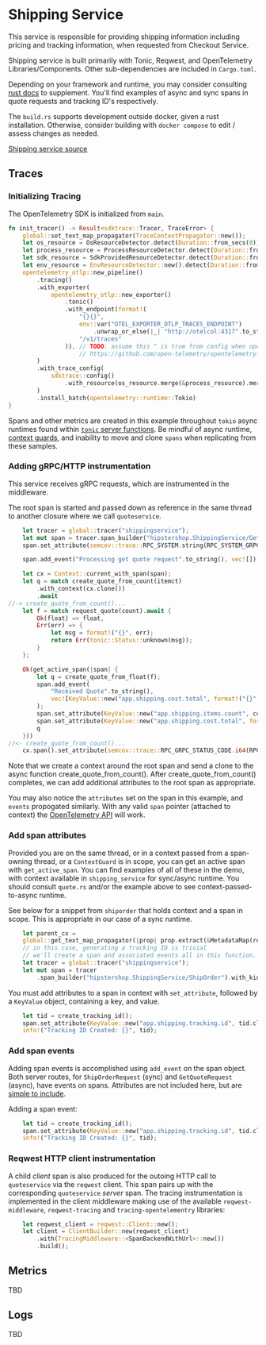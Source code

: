# Shipping Service

This service is responsible for providing shipping information including pricing
and tracking information, when requested from Checkout Service.

Shipping service is built primarily with Tonic, Reqwest, and OpenTelemetry
Libraries/Components. Other sub-dependencies are included in `Cargo.toml`.

Depending on your framework and runtime, you may consider consulting
[rust docs](https://opentelemetry.io/docs/instrumentation/rust/) to supplement.
You'll find examples of async and sync spans in quote requests and tracking ID's
respectively.

The `build.rs` supports development outside docker, given a rust installation.
Otherwise, consider building with `docker compose` to edit / assess changes as needed.

[Shipping service source](../../src/shippingservice/)

## Traces

### Initializing Tracing

The OpenTelemetry SDK is initialized from `main`.

```rust
fn init_tracer() -> Result<sdktrace::Tracer, TraceError> {
    global::set_text_map_propagator(TraceContextPropagator::new());
    let os_resource = OsResourceDetector.detect(Duration::from_secs(0));
    let process_resource = ProcessResourceDetector.detect(Duration::from_secs(0));
    let sdk_resource = SdkProvidedResourceDetector.detect(Duration::from_secs(0));
    let env_resource = EnvResourceDetector::new().detect(Duration::from_secs(0));
    opentelemetry_otlp::new_pipeline()
        .tracing()
        .with_exporter(
            opentelemetry_otlp::new_exporter()
                .tonic()
                .with_endpoint(format!(
                    "{}{}",
                    env::var("OTEL_EXPORTER_OTLP_TRACES_ENDPOINT")
                        .unwrap_or_else(|_| "http://otelcol:4317".to_string()),
                    "/v1/traces"
                )), // TODO: assume this ^ is true from config when opentelemetry crate > v0.17.0
                    // https://github.com/open-telemetry/opentelemetry-rust/pull/806 includes the environment variable.
        )
        .with_trace_config(
            sdktrace::config()
                .with_resource(os_resource.merge(&process_resource).merge(&sdk_resource).merge(&env_resource)),
        )
        .install_batch(opentelemetry::runtime::Tokio)
}
```

Spans and other metrics are created in this example throughout `tokio` async
runtimes found within [`tonic` server
functions](https://github.com/hyperium/tonic/blob/master/examples/helloworld-tutorial.md#writing-our-server).
Be mindful of async runtime, [context
guards](https://docs.rs/opentelemetry/latest/opentelemetry/struct.ContextGuard.html),
and inability to move and clone `spans` when replicating from these samples.

### Adding gRPC/HTTP instrumentation

This service receives gRPC requests, which are instrumented in the middleware.

The root span is started and passed down as reference in the same thread
to another closure where we call `quoteservice`.

```rust
    let tracer = global::tracer("shippingservice");
    let mut span = tracer.span_builder("hipstershop.ShippingService/GetQuote").with_kind(SpanKind::Server).start_with_context(&tracer, &parent_cx);
    span.set_attribute(semcov::trace::RPC_SYSTEM.string(RPC_SYSTEM_GRPC));

    span.add_event("Processing get quote request".to_string(), vec![]);

    let cx = Context::current_with_span(span);
    let q = match create_quote_from_count(itemct)
        .with_context(cx.clone())
        .await
//-> create_quote_from_count()...
    let f = match request_quote(count).await {
        Ok(float) => float,
        Err(err) => {
            let msg = format!("{}", err);
            return Err(tonic::Status::unknown(msg));
        }
    };

    Ok(get_active_span(|span| {
        let q = create_quote_from_float(f);
        span.add_event(
            "Received Quote".to_string(),
            vec![KeyValue::new("app.shipping.cost.total", format!("{}", q))],
        );
        span.set_attribute(KeyValue::new("app.shipping.items.count", count as i64));
        span.set_attribute(KeyValue::new("app.shipping.cost.total", format!("{}", q)));
        q
    }))
//<- create_quote_from_count()...
    cx.span().set_attribute(semcov::trace::RPC_GRPC_STATUS_CODE.i64(RPC_GRPC_STATUS_CODE_OK));
```

Note that we create a context around the root span and send a clone to the
async function create_quote_from_count(). After create_quote_from_count()
completes, we can add additional attributes to the root span as appropriate.

You may also notice the `attributes` set on the span in this example, and
`events` propogated similarly. With any valid `span` pointer (attached to
context) the [OpenTelemetry API](https://docs.rs/opentelemetry/0.17.0/opentelemetry/trace/struct.SpanRef.html)
will work.

### Add span attributes

Provided you are on the same thread, or in a context passed from a
span-owning thread, or a `ContextGuard` is in scope, you can get
an active span with `get_active_span`. You can find examples of all of these
in the demo, with context available in `shipping_service` for sync/async runtime.
You should consult `quote.rs` and/or the example above to see
context-passed-to-async runtime.

See below for a snippet from `shiporder` that holds context and a span in scope.
This is appropriate in our case of a sync runtime.

```rust
    let parent_cx =
    global::get_text_map_propagator(|prop| prop.extract(&MetadataMap(request.metadata())));
    // in this case, generating a tracking ID is trivial
    // we'll create a span and associated events all in this function.
    let tracer = global::tracer("shippingservice");
    let mut span = tracer
        .span_builder("hipstershop.ShippingService/ShipOrder").with_kind(SpanKind::Server).start_with_context(&tracer, &parent_cx);
```

You must add attributes to a span in context with `set_attribute`, followed by a
`KeyValue` object, containing a key, and value.

```rust
    let tid = create_tracking_id();
    span.set_attribute(KeyValue::new("app.shipping.tracking.id", tid.clone()));
    info!("Tracking ID Created: {}", tid);
```

### Add span events

Adding span events is accomplished using `add_event` on the span object. Both
server routes, for `ShipOrderRequest` (sync) and `GetQuoteRequest` (async),
have events on spans. Attributes are not included here, but are [simple to include](https://docs.rs/opentelemetry/latest/opentelemetry/trace/trait.Span.html#method.add_event).

Adding a span event:

```rust
    let tid = create_tracking_id();
    span.set_attribute(KeyValue::new("app.shipping.tracking.id", tid.clone()));
    info!("Tracking ID Created: {}", tid);
```

### Reqwest HTTP client instrumentation

A child *client* span is also produced for the outoing HTTP call to
`quoteservice` via the `reqwest` client. This span pairs up with the
corresponding `quoteservice` *server* span. The tracing instrumentation is
implemented in the client middleware making use of the available
`reqwest-middleware`, `reqwest-tracing` and `tracing-opentelementry` libraries:

```rust
    let reqwest_client = reqwest::Client::new();
    let client = ClientBuilder::new(reqwest_client)
        .with(TracingMiddleware::<SpanBackendWithUrl>::new())
        .build();
```

## Metrics

TBD

## Logs

TBD
